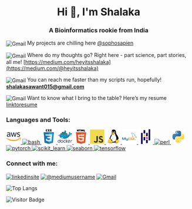 <h1 align="center">Hi 👋, I'm Shalaka</h1>
<h3 align="center">A Bioinformatics rookie from India</h3>

<img align="center" src="https://www.svgrepo.com/show/415192/files-ntfs-operating.svg" alt="Gmail" height="40" width="40" /> My projects are chilling here [@sophosapien](https://github.com/sophosapien)

<img align="center" src="https://www.svgrepo.com/show/438896/thoughts.svg" alt="Gmail" height="40" width="40" /> Where do my thoughts go? Right here - part science, part stories, all me! [https://medium.com/heyitsshalaka](https://medium.com/@heyitsshalaka)

<img align="center" src="https://www.svgrepo.com/show/489456/email.svg" alt="Gmail" height="30" width="40" /> You can reach me faster than my scripts run, hopefully! **shalakasawant015@gmail.com**

<img align="center" src="https://www.svgrepo.com/show/266221/resume-portfolio.svg" alt="Gmail" height="30" width="40" /> Want to know what I bring to the table? Here’s my resume [linktoresume](linktoresume)


<h3 align="left">Languages and Tools:</h3>
<p align="left"> <a href="https://aws.amazon.com" target="_blank" rel="noreferrer"> <img src="https://raw.githubusercontent.com/devicons/devicon/master/icons/amazonwebservices/amazonwebservices-original-wordmark.svg" alt="aws" width="40" height="40"/> </a>  <a href="https://www.gnu.org/software/bash/" target="_blank" rel="noreferrer"> <img src="https://www.vectorlogo.zone/logos/gnu_bash/gnu_bash-icon.svg" alt="bash" width="40" height="40"/> </a>  <a href="https://www.w3schools.com/css/" target="_blank" rel="noreferrer"> <img src="https://raw.githubusercontent.com/devicons/devicon/master/icons/css3/css3-original-wordmark.svg" alt="css3" width="40" height="40"/> </a> <a href="https://www.docker.com/" target="_blank" rel="noreferrer"> <img src="https://raw.githubusercontent.com/devicons/devicon/master/icons/docker/docker-original-wordmark.svg" alt="docker" width="40" height="40"/> </a> <a href="https://www.w3.org/html/" target="_blank" rel="noreferrer"> <img src="https://raw.githubusercontent.com/devicons/devicon/master/icons/html5/html5-original-wordmark.svg" alt="html5" width="40" height="40"/> </a> <a href="https://developer.mozilla.org/en-US/docs/Web/JavaScript" target="_blank" rel="noreferrer"> <img src="https://raw.githubusercontent.com/devicons/devicon/master/icons/javascript/javascript-original.svg" alt="javascript" width="40" height="40"/> </a> <a href="https://www.linux.org/" target="_blank" rel="noreferrer"> <img src="https://raw.githubusercontent.com/devicons/devicon/master/icons/linux/linux-original.svg" alt="linux" width="40" height="40"/> </a> <a href="https://www.mysql.com/" target="_blank" rel="noreferrer"> <img src="https://raw.githubusercontent.com/devicons/devicon/master/icons/mysql/mysql-original-wordmark.svg" alt="mysql" width="40" height="40"/> </a> <a href="https://pandas.pydata.org/" target="_blank" rel="noreferrer"> <img src="https://raw.githubusercontent.com/devicons/devicon/2ae2a900d2f041da66e950e4d48052658d850630/icons/pandas/pandas-original.svg" alt="pandas" width="40" height="40"/> </a> <a href="https://www.perl.org/" target="_blank" rel="noreferrer"> <img src="https://api.iconify.design/logos-perl.svg" alt="perl" width="40" height="40"/> </a> <a href="https://www.python.org" target="_blank" rel="noreferrer"> <img src="https://raw.githubusercontent.com/devicons/devicon/master/icons/python/python-original.svg" alt="python" width="40" height="40"/> </a> <a href="https://pytorch.org/" target="_blank" rel="noreferrer"> <img src="https://www.vectorlogo.zone/logos/pytorch/pytorch-icon.svg" alt="pytorch" width="40" height="40"/> </a> <a href="https://scikit-learn.org/" target="_blank" rel="noreferrer"> <img src="https://upload.wikimedia.org/wikipedia/commons/0/05/Scikit_learn_logo_small.svg" alt="scikit_learn" width="40" height="40"/> </a> <a href="https://seaborn.pydata.org/" target="_blank" rel="noreferrer"> <img src="https://seaborn.pydata.org/_images/logo-mark-lightbg.svg" alt="seaborn" width="40" height="40"/> </a> <a href="https://www.tensorflow.org" target="_blank" rel="noreferrer"> <img src="https://www.vectorlogo.zone/logos/tensorflow/tensorflow-icon.svg" alt="tensorflow" width="40" height="40"/> </a> </p>

<h3 align="left">Connect with me:</h3>
<p align="left">
<a href="https://www.linkedin.com/in/shalaka-sawant-158112266" target="blank"><img align="center" src="https://raw.githubusercontent.com/rahuldkjain/github-profile-readme-generator/master/src/images/icons/Social/linked-in-alt.svg" alt="linkedinsite" height="30" width="40" /></a>
<a href="https://medium.com/@heyitsshalaka" target="blank"><img align="center" src="https://raw.githubusercontent.com/rahuldkjain/github-profile-readme-generator/master/src/images/icons/Social/medium.svg" alt="@mediumusername" height="30" width="40" /></a>
<a href="mailto:shalakasawant015@gmail.com" target="_blank"><img align="center" src="https://www.svgrepo.com/show/353812/google-gmail.svg" alt="Gmail" height="30" width="40" />
</a>
</p>

![Top Langs](https://github-readme-stats.vercel.app/api/top-langs/?username=sophosapien&hide=TeX&layout=compact)

![Visitor Badge](https://visitor-badge.laobi.icu/badge?page_id=sophosapien.sophosapien)

<!--### Blogs posts-->
<!-- BLOG-POST-LIST:START -->
<!-- BLOG-POST-LIST:END --

